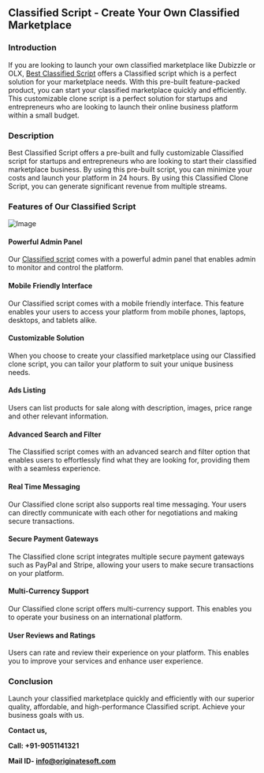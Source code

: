 ## Classified Script - Create Your Own Classified Marketplace




### Introduction

If you are looking to launch your own classified marketplace like Dubizzle or OLX, [Best Classified Script](https://www.bestclassifiedscript.com/) offers a Classified script which is a perfect solution for your marketplace needs. With this pre-built feature-packed product, you can start your classified marketplace quickly and efficiently. This customizable clone script is a perfect solution for startups and entrepreneurs who are looking to launch their online business platform within a small budget.

### Description

Best Classified Script offers a pre-built and fully customizable Classified script for startups and entrepreneurs who are looking to start their classified marketplace business. By using this pre-built script, you can minimize your costs and launch your platform in 24 hours. By using this Classified Clone Script, you can generate significant revenue from multiple streams.

### Features of Our Classified Script
![Image](https://github.com/user-attachments/assets/158d94ba-c97a-4a06-8d9f-0daa3944a81d)

#### Powerful Admin Panel

Our [Classified script](https://www.bestclassifiedscript.com/) comes with a powerful admin panel that enables admin to monitor and control the platform.

#### Mobile Friendly Interface

Our Classified script comes with a mobile friendly interface. This feature enables your users to access your platform from mobile phones, laptops, desktops, and tablets alike.

#### Customizable Solution

When you choose to create your classified marketplace using our Classified clone script, you can tailor your platform to suit your unique business needs.

#### Ads Listing

Users can list products for sale along with description, images, price range and other relevant information.

#### Advanced Search and Filter

The Classified script comes with an advanced search and filter option that enables users to effortlessly find what they are looking for, providing them with a seamless experience.

#### Real Time Messaging

Our Classified clone script also supports real time messaging. Your users can directly communicate with each other for negotiations and making secure transactions.

#### Secure Payment Gateways

The Classified clone script integrates multiple secure payment gateways such as PayPal and Stripe, allowing your users to make secure transactions on your platform.

#### Multi-Currency Support

Our Classified clone script offers multi-currency support. This enables you to operate your business on an international platform.

#### User Reviews and Ratings

Users can rate and review their experience on your platform. This enables you to improve your services and enhance user experience.

### Conclusion

Launch your classified marketplace quickly and efficiently with our superior quality, affordable, and high-performance Classified script. Achieve your business goals with us.

**Contact us,**

**Call: +91-9051141321**

**Mail ID- info@originatesoft.com**
